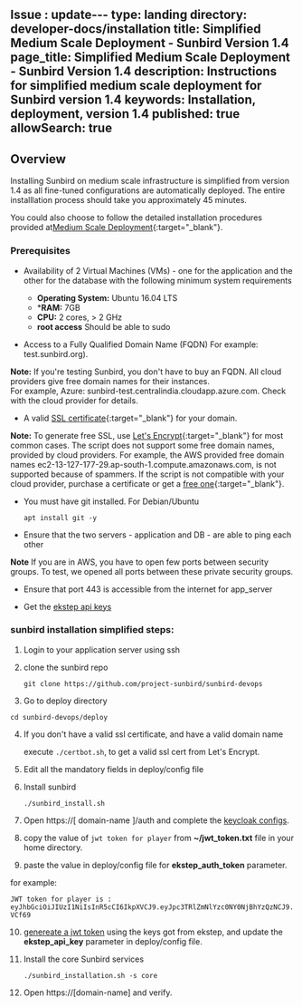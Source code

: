 Issue : update---
type: landing
directory: developer-docs/installation
title: Simplified Medium Scale Deployment - Sunbird Version 1.4  
page_title: Simplified Medium Scale Deployment - Sunbird Version 1.4
description: Instructions for simplified medium scale deployment for Sunbird version 1.4 
keywords: Installation, deployment, version 1.4
published: true
allowSearch: true
---

## Overview 

Installing Sunbird on medium scale infrastructure is simplified from version 1.4 as all fine-tuned configurations are automatically deployed. The entire installlation process should take you approximately 45 minutes. 

You could also choose to follow the detailed installation procedures provided at[Medium Scale Deployment](http://www.sunbird.org/developer-docs/installation/medium_scale_deploy/){:target="_blank"}.

### Prerequisites

- Availability of 2 Virtual Machines (VMs) - one for the application and the other for the database with the following minimum system requirements

    - **Operating System:** Ubuntu 16.04 LTS   
    - ***RAM:** 7GB   
    - **CPU:** 2 cores, > 2 GHz  
    - **root access** Should be able to sudo

- Access to a Fully Qualified Domain Name (FQDN) For example: test.sunbird.org). 

**Note:** If you're testing Sunbird, you don't have to buy an FQDN. All cloud providers give free domain names for their instances.  
For example, Azure: sunbird-test.centralindia.cloudapp.azure.com. Check with the cloud provider for details.

- A valid [SSL certificate](https://en.wikipedia.org/wiki/Public_key_certificate#TLS/SSL_server_certificate){:target="_blank"} for your domain. 

**Note:** To generate free SSL, use [Let's Encrypt](https://letsencrypt.org/){:target="_blank"} for most common cases. The script does not support some free domain names, provided by cloud providers. For example, the AWS provided free domain names ec2-13-127-177-29.ap-south-1.compute.amazonaws.com, is not supported because of spammers. If the script is not compatible with your cloud provider, purchase a certificate or get a [free one](http://dot.tk){:target="_blank"}.

- You must have git installed. For Debian/Ubuntu

  `apt install git -y`

- Ensure that the two servers - application and DB - are able to ping each other

**Note** If you are in AWS, you have to open few ports between security groups. To test, we opened all ports between these private security groups.

- Ensure that port 443 is accessible from the internet for app_server

- Get the [ekstep api keys](https://github.com/project-sunbird/sunbird-commons/wiki/Obtaining-API-token-for-accessing-ekstep-APIs)

### sunbird installation simplified steps:

1. Login to your application server using ssh 

2. clone the sunbird repo

    `git clone https://github.com/project-sunbird/sunbird-devops`

3. Go to deploy directory 

  `cd sunbird-devops/deploy`

4. If you don't have a valid ssl certificate, and have a valid domain name
    
    execute `./certbot.sh`, to get a valid ssl cert from Let's Encrypt.

5. Edit all the mandatory fields in  deploy/config file

6. Install sunbird 

    `./sunbird_install.sh`

7. Open https://[ domain-name ]/auth and complete the [keycloak configs](http://www.sunbird.org/developer-docs/installation/keycloak_realm_configuration).

8. copy the value of `jwt token for player` from **~/jwt_token.txt** file in your home directory.

9. paste the value in deploy/config file for **ekstep_auth_token** parameter.

for example:

`JWT token for player is : eyJhbGciOiJIUzI1NiIsInR5cCI6IkpXVCJ9.eyJpc3TRlZmNlYzc0NY0NjBhYzQzNCJ9.VCf69`

10. [genereate a jwt token](https://community.ekstep.in/developer-knowledgebase/45-getting-started-with-apis) using the keys got from ekstep, and update the **ekstep_api_key** parameter in deploy/config file.

11. Install the core Sunbird services

    `./sunbird_installation.sh -s core`

12. Open https://[domain-name] and verify.

